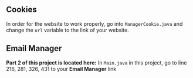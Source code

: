 ## Cookies
In order for the website to work properly, go into `ManagerCookie.java` and change the `url` variable to the link of your website.

## Email Manager
**Part 2 of this project is located here:** 
In `Main.java` in this project, go to line 216, 281, 326, 431 to your **Email Manager** link
